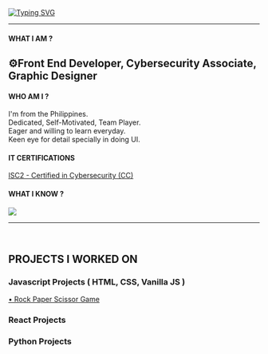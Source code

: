 <a href="https://git.io/typing-svg">
    <img src="https://readme-typing-svg.herokuapp.com?font=Fira+Code&size=40&pause=1000&random=false&width=805&height=65&lines=I'm+THERENZE+STEPHEN+AMANTE" alt="Typing SVG" />
</a>

<hr>
<h4>WHAT I AM ?</h4>
<h2>⚙️Front End Developer, Cybersecurity Associate, Graphic Designer</h2>


<h4>WHO AM I ?</h4>
<p>
  I'm from the Philippines.<br>
  Dedicated, Self-Motivated, Team Player. <br> 
  Eager and willing to learn everyday.<br>
  Keen eye for detail specially in doing UI.
</p>

<h4>IT CERTIFICATIONS</h4>
<p>
    <a href="https://www.credly.com/badges/73c1a7f8-3907-4c7a-b47e-19be4e4318aa/linked_in_profile" target="_blank">ISC2 - Certified in Cybersecurity (CC)</a>
</p>


<p align="left">
  <h4>WHAT I KNOW ?</h4>
  <a href="https://skillicons.dev">
    <img src="https://skillicons.dev/icons?i=html,css,sass,bootstrap,js,react,python,git,photoshop,illustrator"/>
  </a>
</p>

<hr><br>
<h2>PROJECTS I WORKED ON</h2>

<p>
<h3>Javascript Projects ( HTML, CSS, Vanilla JS )</h3>  
    <a href="https://github.com/therenze/Javascript--Rock-Paper-Scissor-Game.git" target="_blank">• Rock Paper Scissor Game</a>
<h3>React Projects</h3> 
<h3>Python Projects</h3> 

